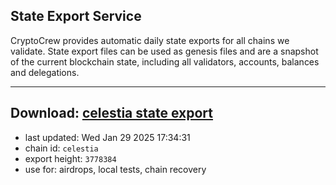 ## State Export Service
CryptoCrew provides automatic daily state exports for all chains we validate. State export files can be used as genesis files and are a snapshot of the current blockchain state, including all validators, accounts, balances and delegations.

---
**Download: [celestia state export](https://dl-eu2.ccvalidators.com/SERVICE/celestia/celestia_export_3778384.json)**
---

- last updated: Wed Jan 29 2025 17:34:31
- chain id: `celestia`
- export height: `3778384`
- use for: airdrops, local tests, chain recovery

